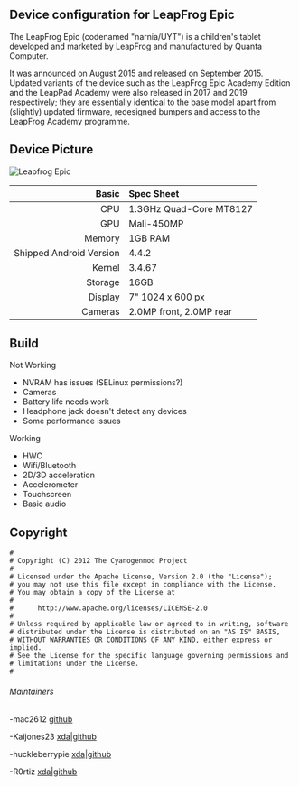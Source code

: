 ## Device configuration for LeapFrog Epic

The LeapFrog Epic (codenamed "narnia/UYT") is a children's tablet developed and marketed by LeapFrog and manufactured by Quanta Computer.

It was announced on August 2015 and released on September 2015. Updated variants of the device such as the LeapFrog Epic Academy Edition and the LeapPad Academy were also released in 2017 and 2019 respectively; they are essentially identical to the base model apart from (slightly) updated firmware, redesigned bumpers and access to the LeapFrog Academy programme.

## Device Picture

![Leapfrog Epic](https://i.imgur.com/1Pr3fzG.png)

Basic   | Spec Sheet
-------:|:-------------------------
CPU     | 1.3GHz Quad-Core MT8127
GPU     | Mali-450MP
Memory  | 1GB RAM
Shipped Android Version | 4.4.2
Kernel  | 3.4.67
Storage | 16GB
Display | 7" 1024 x 600 px
Cameras | 2.0MP front, 2.0MP rear

## Build
Not Working

* NVRAM has issues (SELinux permissions?)
* Cameras
* Battery life needs work
* Headphone jack doesn't detect any devices
* Some performance issues

Working

* HWC
* Wifi/Bluetooth
* 2D/3D acceleration
* Accelerometer
* Touchscreen
* Basic audio

## Copyright

```
#
# Copyright (C) 2012 The Cyanogenmod Project
#
# Licensed under the Apache License, Version 2.0 (the "License");
# you may not use this file except in compliance with the License.
# You may obtain a copy of the License at
#
#      http://www.apache.org/licenses/LICENSE-2.0
#
# Unless required by applicable law or agreed to in writing, software
# distributed under the License is distributed on an "AS IS" BASIS,
# WITHOUT WARRANTIES OR CONDITIONS OF ANY KIND, either express or implied.
# See the License for the specific language governing permissions and
# limitations under the License.
#
```
###### Maintainers
-mac2612 [github](https://github.com/mac2612)

-Kaijones23 [xda](https://forum.xda-developers.com/member.php?u=9605864)|[github](https://github.com/488315)

-huckleberrypie [xda](http://forum.xda-developers.com/member.php?u=4092918)|[github](https://github.com/huckleberrypie)

-R0rtiz [xda](https://forum.xda-developers.com/member.php?u=8978978)|[github](https://github.com/R0rt1z2)

